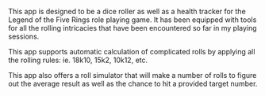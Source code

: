 This app is designed to be a dice roller as well as a health tracker for the Legend of the Five Rings role playing game. It has been equipped with tools for all the rolling intricacies that have been encountered so far in my playing sessions.

This app supports automatic calculation of complicated rolls by applying all the rolling rules: ie. 18k10, 15k2, 10k12, etc.

This app also offers a roll simulator that will make a number of rolls to figure out the average result as well as the chance to hit a provided target number.